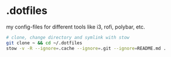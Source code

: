 # .dotfiles
my config-files for different tools like i3, rofi, polybar, etc.

```sh
# clone, change directory and symlink with stow
git clone ~ && cd ~/.dotfiles
stow -v -R --ignore=.cache --ignore=.git --ignore=README.md .
```
